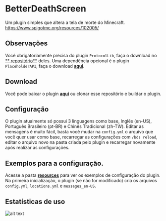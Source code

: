 # BetterDeathScreen

Um plugin simples que altera a tela de morte do Minecraft. </br>
https://www.spigotmc.org/resources/102005/

## Observações

Você obrigatoriamente precisa do plugin `ProtocolLib`, faça o download no [**
repositório**](https://github.com/dmulloy2/ProtocolLib/releases) deles. Uma dependência opcional é o
plugin `PlaceholderAPI`, faça o download [**aqui**](https://github.com/PlaceholderAPI/PlaceholderAPI/releases).

## Download

Você pode baixar o plugin [**aqui**](https://github.com/VictorTedesco/BetterDeathScreen/releases) ou clonar esse
repositório e buildar o plugin.

## Configuração

O plugin atualmente só possui 3 linguagens como base, Inglês (en-US), Português Brasileiro (pt-BR) e Chinês
Tradicional (zh-TW). Editar as mensagens é muito fácil,
basta você mudar na `config.yml` o arquivo que você quer usar como base, recarregar as configurações com `/bds reload`,
editar o arquivo novo na pasta criada pelo plugin e recarregar novamente após realizar as configurações.

## Exemplos para a configuração.

Acesse a pasta [**resources**](https://github.com/VictorTedesco/BetterDeathScreen/tree/master/src/main/resources) para
ver os exemplos de configuração do plugin. Na primeira inicialização, o plugin (se não for modificado) cria os
arquivos `config.yml`, `locations.yml` e `messages_en-US`.

## Estatísticas de uso

![alt text](https://bstats.org/signatures/bukkit/BetterDeathScreen.svg)